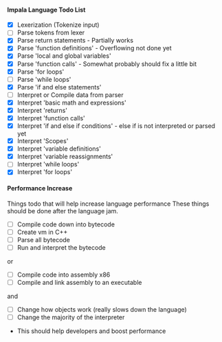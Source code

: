 #### Impala Language Todo List

- [x]  Lexerization (Tokenize input)
- [ ]  Parse tokens from lexer
  - [x]  Parse return statements
    - Partially works
  - [x]  Parse 'function definitions'
    - Overflowing not done yet
  - [x]  Parse 'local and global variables'
  - [x]  Parse 'function calls'
    - Somewhat probably should fix a little bit
  - [x]  Parse 'for loops'
  - [ ]  Parse 'while loops'
  - [x]  Parse 'if and else statements'
- [ ]  Interpret or Compile data from parser
  - [x]  Interpret 'basic math and expressions'
  - [x]  Interpret 'returns'
  - [x]  Interpret 'function calls'
  - [x]  Interpret 'if and else if conditions'
    - else if is not interpreted or parsed yet
  - [x]  Interpret 'Scopes'
  - [x]  Interpret 'variable definitions'
  - [x]  Interpret 'variable reassignments'
  - [ ]  Interpret 'while loops'
  - [x]  Interpret 'for loops'

#### Performance Increase

Things todo that will help increase language performance
These things should be done after the language jam.

- [ ]  Compile code down into bytecode
- [ ]  Create vm in C++
- [ ]  Parse all bytecode
- [ ]  Run and interpret the bytecode

or

- [ ]  Compile code into assembly x86
- [ ]  Compile and link assembly to an executable

and

- [ ]  Change how objects work (really slows down the language)
- [ ]  Change the majority of the interpreter
  - This should help developers and boost performance
